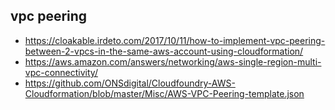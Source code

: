 ## vpc peering
* https://cloakable.irdeto.com/2017/10/11/how-to-implement-vpc-peering-between-2-vpcs-in-the-same-aws-account-using-cloudformation/
* https://aws.amazon.com/answers/networking/aws-single-region-multi-vpc-connectivity/
* https://github.com/ONSdigital/Cloudfoundry-AWS-Cloudformation/blob/master/Misc/AWS-VPC-Peering-template.json

